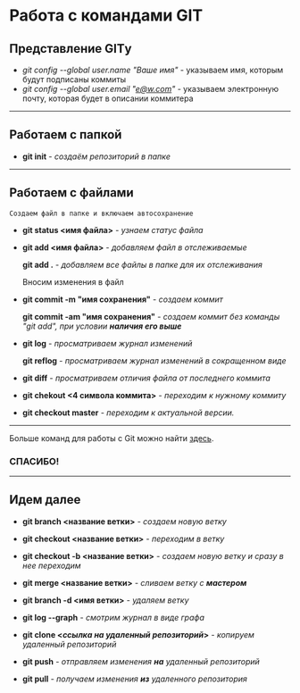 # Работа с командами GIT

## Представление GITу

* *git config --global user.name "Ваше имя"* - указываем имя, которым будут подписаны коммиты
* *git config --global user.email "e@w.com"*  - указываем электронную почту, которая будет в описании коммитера

---

## Работаем с папкой

* **git init** - *создаём репозиторий в папке*

---

## Работаем с файлами

    Создаем файл в папке и включаем автосохранение

* **git status <имя файла>** - *узнаем статус файла*

* **git add <имя файла>** - *добавляем файл в отслеживаемые*

    **git add .** - *добавляем все файлы в папке для их отслеживания*

    Вносим изменения в файл

* **git commit -m "имя сохранения"** - *создаем коммит*
    
    **git commit -am "имя сохранения"** - *создаем коммит без команды "git add", при условии **наличия его выше***

* **git log** - *просматриваем журнал изменений*

    **git reflog** - *просматриваем журнал изменений в сокращенном виде*

* **git diff** - *просматриваем отличия файла от последнего коммита*

* **git chekout <4 символа коммита>** - *переходим к нужному коммиту*

* **git checkout master** - *переходим к актуальной версии.*

***

Больше команд для работы с Git можно найти [здесь](https://github.com/cyberspacedk/Git-commands).

### СПАСИБО!

***

## Идем далее

* **git branch <название ветки>** - *создаем новую ветку*

* **git checkout <название ветки>** - *переходим в ветку*

* **git checkout -b <название ветки>** - *создаем новую ветку и сразу в нее переходим*

* **git merge <название ветки>** - *сливаем ветку с __мастером__*

* **git branch -d <имя ветки>** - *удаляем ветку*

* **git log --graph** - *смотрим журнал в виде графа*

* **git clone <_ссылка на удаленный репозиторий_>** - *копируем удаленный репозиторий*

* **git push** - *отправляем изменения __на__ удаленный репозиторий*

* **git pull** - *получаем изменения __из__ удаленного репозитория*